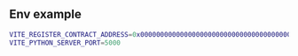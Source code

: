 ## Env example
```m
VITE_REGISTER_CONTRACT_ADDRESS=0x0000000000000000000000000000000000000000
VITE_PYTHON_SERVER_PORT=5000
```